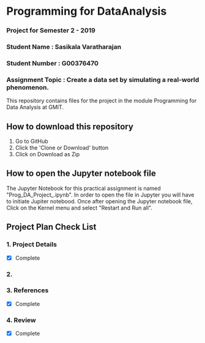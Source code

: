 # Programming for DataAnalysis
### Project for Semester 2 - 2019
### Student Name : Sasikala Varatharajan
### Student Number : G00376470

### Assignment Topic : Create a data set by simulating a real-world phenomenon.

This repository contains files for the project in the module 
Programming for Data Analysis at GMIT.

## How to download this repository
1. Go to GitHub
2. Click the 'Clone or Download' button
3. Click on Download as Zip

## How to open the Jupyter notebook file
The Jupyter Notebook for this practical assignment is named "Prog_DA_Project_.ipynb". In order to open the file in Jupyter you will have to initiate Jupiter notebood. Once after opening the Jupyter notebook file, Click on the Kernel menu and select "Restart and Run all".

## Project Plan Check List

### 1. Project Details
- [x] Complete

### 2. 
### 3. References
- [x] Complete
### 4. Review
- [x] Complete
